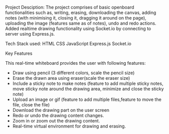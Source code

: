Project Desciption:
The project comprises of basic openboard functionalities such as, writing, erasing, downloading the canvas, adding notes (with minimising it, closing it, dragging it around on the page), uploading the image (features same as of notes), undo and redo actions.
Added realtime drawing functionality using Socket.io by connecting to server using Express.js.

Tech Stack used:
HTML
CSS
JavaScript
Express.js
Socket.io


Key Features

This real-time whiteboard provides the user with following features:
* Draw using pencil (3 different colors, scale the pencil size)
* Erase the drawn area using eraser(scale the eraser size)
* Include a sticky note to make notes (feature to add multiple sticky notes, move sticky note around the drawing area, minimize and close the sticky note)
* Upload an image or gif (feature to add multiple files,feature to move the file, close the file)
* Download the drawing part on the user screen
* Redo or undo the drawing content changes.
* Zoom in or zoom out the drawing content.
* Real-time virtual environment for drawing and erasing.
